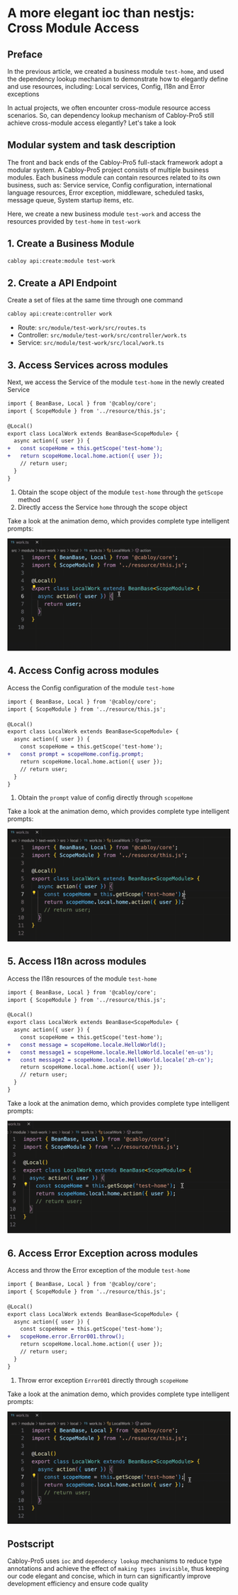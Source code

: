 # A more elegant ioc than nestjs: Cross Module Access

## Preface

In the previous article, we created a business module `test-home`, and used the dependency lookup mechanism to demonstrate how to elegantly define and use resources, including: Local services, Config, I18n and Error exceptions

In actual projects, we often encounter cross-module resource access scenarios. So, can dependency lookup mechanism of Cabloy-Pro5 still achieve cross-module access elegantly? Let's take a look

## Modular system and task description

The front and back ends of the Cabloy-Pro5 full-stack framework adopt a modular system. A Cabloy-Pro5 project consists of multiple business modules. Each business module can contain resources related to its own business, such as: Service service, Config configuration, international language resources, Error exception, middleware, scheduled tasks, message queue, System startup items, etc.

Here, we create a new business module `test-work` and access the resources provided by `test-home` in `test-work`

## 1. Create a Business Module

```bash
cabloy api:create:module test-work
```

## 2. Create a API Endpoint

Create a set of files at the same time through one command

```bash
cabloy api:create:controller work
```

- Route: `src/module/test-work/src/routes.ts`
- Controller: `src/module/test-work/src/controller/work.ts`
- Service: `src/module/test-work/src/local/work.ts`

## 3. Access Services across modules

Next, we access the Service of the module `test-home` in the newly created Service

```diff
import { BeanBase, Local } from '@cabloy/core';
import { ScopeModule } from '../resource/this.js';

@Local()
export class LocalWork extends BeanBase<ScopeModule> {
  async action({ user }) {
+   const scopeHome = this.getScope('test-home');
+   return scopeHome.local.home.action({ user });
    // return user;
  }
}
```

1. Obtain the scope object of the module `test-home` through the `getScope` method
2. Directly access the Service `home` through the scope object

Take a look at the animation demo, which provides complete type intelligent prompts:

![cross-module: Service](./images/cross-module-localbean.gif)

## 4. Access Config across modules

Access the Config configuration of the module `test-home`

```diff
import { BeanBase, Local } from '@cabloy/core';
import { ScopeModule } from '../resource/this.js';

@Local()
export class LocalWork extends BeanBase<ScopeModule> {
  async action({ user }) {
    const scopeHome = this.getScope('test-home');
+   const prompt = scopeHome.config.prompt;
    return scopeHome.local.home.action({ user });
    // return user;
  }
}
```

1. Obtain the `prompt` value of config directly through `scopeHome`

Take a look at the animation demo, which provides complete type intelligent prompts:

![cross-module: config](./images/cross-module-config.gif)

## 5. Access I18n across modules

Access the I18n resources of the module `test-home`

```diff
import { BeanBase, Local } from '@cabloy/core';
import { ScopeModule } from '../resource/this.js';

@Local()
export class LocalWork extends BeanBase<ScopeModule> {
  async action({ user }) {
    const scopeHome = this.getScope('test-home');
+   const message = scopeHome.locale.HelloWorld();
+   const message1 = scopeHome.locale.HelloWorld.locale('en-us');
+   const message2 = scopeHome.locale.HelloWorld.locale('zh-cn');
    return scopeHome.local.home.action({ user });
    // return user;
  }
}
```

Take a look at the animation demo, which provides complete type intelligent prompts:

![cross-module: i18n](./images/cross-module-locale.gif)

## 6. Access Error Exception across modules

Access and throw the Error exception of the module `test-home`

```diff
import { BeanBase, Local } from '@cabloy/core';
import { ScopeModule } from '../resource/this.js';

@Local()
export class LocalWork extends BeanBase<ScopeModule> {
  async action({ user }) {
    const scopeHome = this.getScope('test-home');
+   scopeHome.error.Error001.throw();
    return scopeHome.local.home.action({ user });
    // return user;
  }
}
```

1. Throw error exception `Error001` directly through `scopeHome`

Take a look at the animation demo, which provides complete type intelligent prompts:

![cross-module: error exception](./images/cross-module-error.gif)

## Postscript

Cabloy-Pro5 uses `ioc` and `dependency lookup` mechanisms to reduce type annotations and achieve the effect of `making types invisible`, thus keeping our code elegant and concise, which in turn can significantly improve development efficiency and ensure code quality
